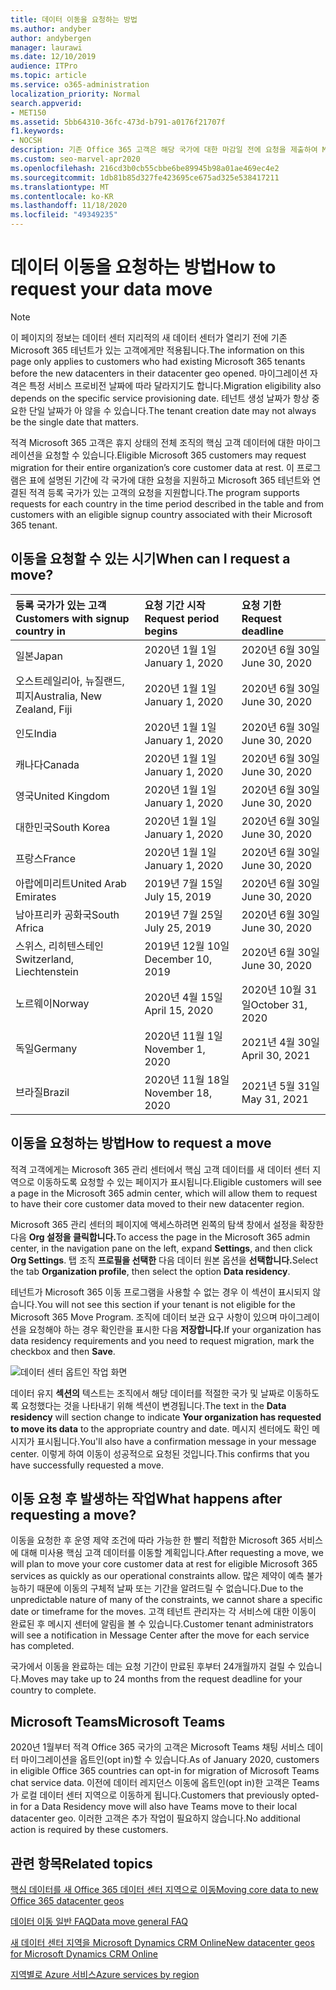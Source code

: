 ```yaml
---
title: 데이터 이동을 요청하는 방법
ms.author: andyber
author: andybergen
manager: laurawi
ms.date: 12/10/2019
audience: ITPro
ms.topic: article
ms.service: o365-administration
localization_priority: Normal
search.appverid:
- MET150
ms.assetid: 5bb64310-36fc-473d-b791-a0176f21707f
f1.keywords:
- NOCSH
description: 기존 Office 365 고객은 해당 국가에 대한 마감일 전에 요청을 제출하여 Microsoft 365 서비스 데이터를 새 지역으로 이동해야 합니다.
ms.custom: seo-marvel-apr2020
ms.openlocfilehash: 216cd3b0cb55cbbe6be89945b98a01ae469ec4e2
ms.sourcegitcommit: 1db81b85d327fe423695ce675ad325e538417211
ms.translationtype: MT
ms.contentlocale: ko-KR
ms.lasthandoff: 11/18/2020
ms.locfileid: "49349235"
---
```

# <a name="how-to-request-your-data-move"></a><span data-ttu-id="31658-103">데이터 이동을 요청하는 방법</span><span class="sxs-lookup"><span data-stu-id="31658-103">How to request your data move</span></span>

> [!NOTE]
> <span data-ttu-id="31658-104">이 페이지의 정보는 데이터 센터 지리적의 새 데이터 센터가 열리기 전에 기존 Microsoft 365 테넌트가 있는 고객에게만 적용됩니다.</span><span class="sxs-lookup"><span data-stu-id="31658-104">The information on this page only applies to customers who had existing Microsoft 365 tenants before the new datacenters in their datacenter geo opened.</span></span> <span data-ttu-id="31658-105">마이그레이션 자격은 특정 서비스 프로비전 날짜에 따라 달라지기도 합니다.</span><span class="sxs-lookup"><span data-stu-id="31658-105">Migration eligibility also depends on the specific service provisioning date.</span></span>  <span data-ttu-id="31658-106">테넌트 생성 날짜가 항상 중요한 단일 날짜가 아 않을 수 있습니다.</span><span class="sxs-lookup"><span data-stu-id="31658-106">The tenant creation date may not always be the single date that matters.</span></span>
  
<span data-ttu-id="31658-107">적격 Microsoft 365 고객은 휴지 상태의 전체 조직의 핵심 고객 데이터에 대한 마이그레이션을 요청할 수 있습니다.</span><span class="sxs-lookup"><span data-stu-id="31658-107">Eligible Microsoft 365 customers may request migration for their entire organization’s core customer data at rest.</span></span>  <span data-ttu-id="31658-108">이 프로그램은 표에 설명된 기간에 각 국가에 대한 요청을 지원하고 Microsoft 365 테넌트와 연결된 적격 등록 국가가 있는 고객의 요청을 지원합니다.</span><span class="sxs-lookup"><span data-stu-id="31658-108">The program supports requests for each country in the time period described in the table and from customers with an eligible signup country associated with their Microsoft 365 tenant.</span></span>
  
## <a name="when-can-i-request-a-move"></a><span data-ttu-id="31658-109">이동을 요청할 수 있는 시기</span><span class="sxs-lookup"><span data-stu-id="31658-109">When can I request a move?</span></span>

| <span data-ttu-id="31658-110">등록 국가가 있는 고객</span><span class="sxs-lookup"><span data-stu-id="31658-110">Customers with signup country in</span></span> | <span data-ttu-id="31658-111">요청 기간 시작</span><span class="sxs-lookup"><span data-stu-id="31658-111">Request period begins</span></span> | <span data-ttu-id="31658-112">요청 기한</span><span class="sxs-lookup"><span data-stu-id="31658-112">Request deadline</span></span> |
|:-----|:-----|:-----|
|<span data-ttu-id="31658-113">일본</span><span class="sxs-lookup"><span data-stu-id="31658-113">Japan</span></span>  <br/> |<span data-ttu-id="31658-114">2020년 1월 1일</span><span class="sxs-lookup"><span data-stu-id="31658-114">January 1, 2020</span></span>  <br/> |<span data-ttu-id="31658-115">2020년 6월 30일</span><span class="sxs-lookup"><span data-stu-id="31658-115">June 30, 2020</span></span>  <br/> |
|<span data-ttu-id="31658-116">오스트레일리아, 뉴질랜드, 피지</span><span class="sxs-lookup"><span data-stu-id="31658-116">Australia, New Zealand, Fiji</span></span>  <br/> |<span data-ttu-id="31658-117">2020년 1월 1일</span><span class="sxs-lookup"><span data-stu-id="31658-117">January 1, 2020</span></span>  <br/> |<span data-ttu-id="31658-118">2020년 6월 30일</span><span class="sxs-lookup"><span data-stu-id="31658-118">June 30, 2020</span></span>  <br/> |
|<span data-ttu-id="31658-119">인도</span><span class="sxs-lookup"><span data-stu-id="31658-119">India</span></span>  <br/> |<span data-ttu-id="31658-120">2020년 1월 1일</span><span class="sxs-lookup"><span data-stu-id="31658-120">January 1, 2020</span></span>  <br/> |<span data-ttu-id="31658-121">2020년 6월 30일</span><span class="sxs-lookup"><span data-stu-id="31658-121">June 30, 2020</span></span>  <br/> |
|<span data-ttu-id="31658-122">캐나다</span><span class="sxs-lookup"><span data-stu-id="31658-122">Canada</span></span>  <br/> |<span data-ttu-id="31658-123">2020년 1월 1일</span><span class="sxs-lookup"><span data-stu-id="31658-123">January 1, 2020</span></span>  <br/> |<span data-ttu-id="31658-124">2020년 6월 30일</span><span class="sxs-lookup"><span data-stu-id="31658-124">June 30, 2020</span></span>  <br/> |
|<span data-ttu-id="31658-125">영국</span><span class="sxs-lookup"><span data-stu-id="31658-125">United Kingdom</span></span>  <br/> |<span data-ttu-id="31658-126">2020년 1월 1일</span><span class="sxs-lookup"><span data-stu-id="31658-126">January 1, 2020</span></span>  <br/> |<span data-ttu-id="31658-127">2020년 6월 30일</span><span class="sxs-lookup"><span data-stu-id="31658-127">June 30, 2020</span></span>  <br/> |
|<span data-ttu-id="31658-128">대한민국</span><span class="sxs-lookup"><span data-stu-id="31658-128">South Korea</span></span>  <br/> |<span data-ttu-id="31658-129">2020년 1월 1일</span><span class="sxs-lookup"><span data-stu-id="31658-129">January 1, 2020</span></span>  <br/> |<span data-ttu-id="31658-130">2020년 6월 30일</span><span class="sxs-lookup"><span data-stu-id="31658-130">June 30, 2020</span></span>  <br/> |
|<span data-ttu-id="31658-131">프랑스</span><span class="sxs-lookup"><span data-stu-id="31658-131">France</span></span>  <br/> |<span data-ttu-id="31658-132">2020년 1월 1일</span><span class="sxs-lookup"><span data-stu-id="31658-132">January 1, 2020</span></span>  <br/> |<span data-ttu-id="31658-133">2020년 6월 30일</span><span class="sxs-lookup"><span data-stu-id="31658-133">June 30, 2020</span></span>  <br/> |
|<span data-ttu-id="31658-134">아랍에미리트</span><span class="sxs-lookup"><span data-stu-id="31658-134">United Arab Emirates</span></span>  <br/> |<span data-ttu-id="31658-135">2019년 7월 15일</span><span class="sxs-lookup"><span data-stu-id="31658-135">July 15, 2019</span></span>  <br/> |<span data-ttu-id="31658-136">2020년 6월 30일</span><span class="sxs-lookup"><span data-stu-id="31658-136">June 30, 2020</span></span>  <br/> |
|<span data-ttu-id="31658-137">남아프리카 공화국</span><span class="sxs-lookup"><span data-stu-id="31658-137">South Africa</span></span>  <br/> |<span data-ttu-id="31658-138">2019년 7월 25일</span><span class="sxs-lookup"><span data-stu-id="31658-138">July 25, 2019</span></span>  <br/> |<span data-ttu-id="31658-139">2020년 6월 30일</span><span class="sxs-lookup"><span data-stu-id="31658-139">June 30, 2020</span></span>  <br/> |
|<span data-ttu-id="31658-140">스위스, 리히텐스테인</span><span class="sxs-lookup"><span data-stu-id="31658-140">Switzerland, Liechtenstein</span></span>  <br/> |<span data-ttu-id="31658-141">2019년 12월 10일</span><span class="sxs-lookup"><span data-stu-id="31658-141">December 10, 2019</span></span>  <br/> |<span data-ttu-id="31658-142">2020년 6월 30일</span><span class="sxs-lookup"><span data-stu-id="31658-142">June 30, 2020</span></span>  <br/> |
|<span data-ttu-id="31658-143">노르웨이</span><span class="sxs-lookup"><span data-stu-id="31658-143">Norway</span></span>  <br/> |<span data-ttu-id="31658-144">2020년 4월 15일</span><span class="sxs-lookup"><span data-stu-id="31658-144">April 15, 2020</span></span>  <br/> |<span data-ttu-id="31658-145">2020년 10월 31일</span><span class="sxs-lookup"><span data-stu-id="31658-145">October 31, 2020</span></span>  <br/> |
|<span data-ttu-id="31658-146">독일</span><span class="sxs-lookup"><span data-stu-id="31658-146">Germany</span></span>  <br/> |<span data-ttu-id="31658-147">2020년 11월 1일</span><span class="sxs-lookup"><span data-stu-id="31658-147">November 1, 2020</span></span>  <br/> |<span data-ttu-id="31658-148">2021년 4월 30일</span><span class="sxs-lookup"><span data-stu-id="31658-148">April 30, 2021</span></span>  <br/> |
|<span data-ttu-id="31658-149">브라질</span><span class="sxs-lookup"><span data-stu-id="31658-149">Brazil</span></span>  <br/> |<span data-ttu-id="31658-150">2020년 11월 18일</span><span class="sxs-lookup"><span data-stu-id="31658-150">November 18, 2020</span></span>  <br/> |<span data-ttu-id="31658-151">2021년 5월 31일</span><span class="sxs-lookup"><span data-stu-id="31658-151">May 31, 2021</span></span>  <br/> |

## <a name="how-to-request-a-move"></a><span data-ttu-id="31658-152">이동을 요청하는 방법</span><span class="sxs-lookup"><span data-stu-id="31658-152">How to request a move</span></span>

<span data-ttu-id="31658-153">적격 고객에게는 Microsoft 365 관리 센터에서 핵심 고객 데이터를 새 데이터 센터 지역으로 이동하도록 요청할 수 있는 페이지가 표시됩니다.</span><span class="sxs-lookup"><span data-stu-id="31658-153">Eligible customers will see a page in the Microsoft 365 admin center, which will allow them to request to have their core customer data moved to their new datacenter region.</span></span>  
  
<span data-ttu-id="31658-154">Microsoft 365 관리 센터의 페이지에 액세스하려면 왼쪽의 탐색 창에서 설정을 확장한 다음 **Org 설정을 클릭합니다.**</span><span class="sxs-lookup"><span data-stu-id="31658-154">To access the page in the Microsoft 365 admin center, in the navigation pane on the left, expand **Settings**, and then click **Org Settings**.</span></span>
<span data-ttu-id="31658-155">탭 조직 **프로필을 선택한** 다음 데이터 원본 옵션을 **선택합니다.**</span><span class="sxs-lookup"><span data-stu-id="31658-155">Select the tab **Organization profile**, then select the option **Data residency**.</span></span>
  
<span data-ttu-id="31658-156">테넌트가 Microsoft 365 이동 프로그램을 사용할 수 없는 경우 이 섹션이 표시되지 않습니다.</span><span class="sxs-lookup"><span data-stu-id="31658-156">You will not see this section if your tenant is not eligible for the Microsoft 365 Move Program.</span></span>  <span data-ttu-id="31658-157">조직에 데이터 보관 요구 사항이 있으며 마이그레이션을 요청해야 하는 경우 확인란을 표시한 다음 **저장합니다.**</span><span class="sxs-lookup"><span data-stu-id="31658-157">If your organization has data residency requirements and you need to request migration, mark the checkbox and then **Save**.</span></span>
  
![데이터 센터 옵트인 작업 화면](../media/dataresidencyflyoutae.jpg)
  
<span data-ttu-id="31658-159">데이터 유지 **섹션의** 텍스트는 조직에서 해당  데이터를 적절한 국가 및 날짜로 이동하도록 요청했다는 것을 나타내기 위해 섹션이 변경됩니다.</span><span class="sxs-lookup"><span data-stu-id="31658-159">The text in the **Data residency** will section change to indicate **Your organization has requested to move its data** to the appropriate country and date.</span></span> <span data-ttu-id="31658-160">메시지 센터에도 확인 메시지가 표시됩니다.</span><span class="sxs-lookup"><span data-stu-id="31658-160">You'll also have a confirmation message in your message center.</span></span> <span data-ttu-id="31658-161">이렇게 하여 이동이 성공적으로 요청된 것입니다.</span><span class="sxs-lookup"><span data-stu-id="31658-161">This confirms that you have successfully requested a move.</span></span> 
  
## <a name="what-happens-after-requesting-a-move"></a><span data-ttu-id="31658-162">이동 요청 후 발생하는 작업</span><span class="sxs-lookup"><span data-stu-id="31658-162">What happens after requesting a move?</span></span>

<span data-ttu-id="31658-163">이동을 요청한 후 운영 제약 조건에 따라 가능한 한 빨리 적합한 Microsoft 365 서비스에 대해 미사용 핵심 고객 데이터를 이동할 계획입니다.</span><span class="sxs-lookup"><span data-stu-id="31658-163">After requesting a move, we will plan to move your core customer data at rest for eligible Microsoft 365 services as quickly as our operational constraints allow.</span></span> <span data-ttu-id="31658-164">많은 제약이 예측 불가능하기 때문에 이동의 구체적 날짜 또는 기간을 알려드릴 수 없습니다.</span><span class="sxs-lookup"><span data-stu-id="31658-164">Due to the unpredictable nature of many of the constraints, we cannot share a specific date or timeframe for the moves.</span></span> <span data-ttu-id="31658-165">고객 테넌트 관리자는 각 서비스에 대한 이동이 완료된 후 메시지 센터에 알림을 볼 수 있습니다.</span><span class="sxs-lookup"><span data-stu-id="31658-165">Customer tenant administrators will see a notification in Message Center after the move for each service has completed.</span></span>
  
<span data-ttu-id="31658-166">국가에서 이동을 완료하는 데는 요청 기간이 만료된 후부터 24개월까지 걸릴 수 있습니다.</span><span class="sxs-lookup"><span data-stu-id="31658-166">Moves may take up to 24 months from the request deadline for your country to complete.</span></span>
  
## <a name="microsoft-teams"></a><span data-ttu-id="31658-167">Microsoft Teams</span><span class="sxs-lookup"><span data-stu-id="31658-167">Microsoft Teams</span></span>

<span data-ttu-id="31658-168">2020년 1월부터 적격 Office 365 국가의 고객은 Microsoft Teams 채팅 서비스 데이터 마이그레이션을 옵트인(opt in)할 수 있습니다.</span><span class="sxs-lookup"><span data-stu-id="31658-168">As of January 2020, customers in eligible Office 365 countries can opt-in for migration of Microsoft Teams chat service data.</span></span>  <span data-ttu-id="31658-169">이전에 데이터 레지던스 이동에 옵트인(opt in)한 고객은 Teams가 로컬 데이터 센터 지역으로 이동하게 됩니다.</span><span class="sxs-lookup"><span data-stu-id="31658-169">Customers that previously opted-in for a Data Residency move will also have Teams move to their local datacenter geo.</span></span>  <span data-ttu-id="31658-170">이러한 고객은 추가 작업이 필요하지 않습니다.</span><span class="sxs-lookup"><span data-stu-id="31658-170">No additional action is required by these customers.</span></span>

## <a name="related-topics"></a><span data-ttu-id="31658-171">관련 항목</span><span class="sxs-lookup"><span data-stu-id="31658-171">Related topics</span></span>

[<span data-ttu-id="31658-172">핵심 데이터를 새 Office 365 데이터 센터 지역으로 이동</span><span class="sxs-lookup"><span data-stu-id="31658-172">Moving core data to new Office 365 datacenter geos</span></span>](moving-data-to-new-datacenter-geos.md)

[<span data-ttu-id="31658-173">데이터 이동 일반 FAQ</span><span class="sxs-lookup"><span data-stu-id="31658-173">Data move general FAQ</span></span>](data-move-faq.md)

[<span data-ttu-id="31658-174">새 데이터 센터 지역을 Microsoft Dynamics CRM Online</span><span class="sxs-lookup"><span data-stu-id="31658-174">New datacenter geos for Microsoft Dynamics CRM Online</span></span>](https://go.microsoft.com/fwlink/p/?Linkid=615924)
  
[<span data-ttu-id="31658-175">지역별로 Azure 서비스</span><span class="sxs-lookup"><span data-stu-id="31658-175">Azure services by region</span></span>](https://azure.microsoft.com/regions/)
  


